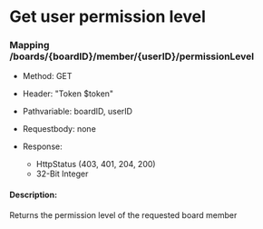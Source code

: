 # Get user permission level

### Mapping /boards/{boardID}/member/{userID}/permissionLevel

* Method: GET

* Header: "Token $token"

* Pathvariable: boardID, userID

* Requestbody: none

* Response:
    * HttpStatus (403, 401, 204, 200)
    * 32-Bit Integer 

#### Description:

Returns the permission level of the requested board member